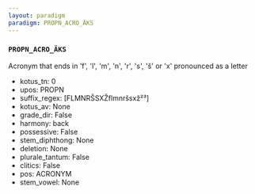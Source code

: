 ```yaml
---
layout: paradigm
paradigm: PROPN_ACRO_ÄKS
---
```

### ` PROPN_ACRO_ÄKS `

Acronym that ends in 'f', 'l', 'm', 'n', 'r', 's', 'š' or 'x' pronounced as a letter
* kotus_tn: 0
* upos: PROPN
* suffix_regex: [FLMNRŠSXŽflmnršsxž²³]
* kotus_av: None
* grade_dir: False
* harmony: back
* possessive: False
* stem_diphthong: None
* deletion: None
* plurale_tantum: False
* clitics: False
* pos: ACRONYM
* stem_vowel: None
